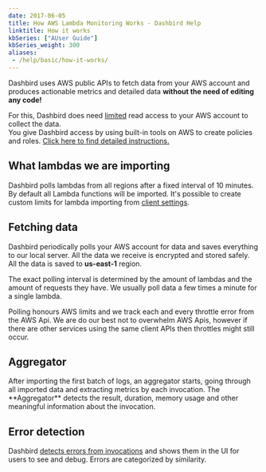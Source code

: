 ```yaml
---
date: 2017-06-05
title: How AWS Lambda Monitoring Works - Dashbird Help
linktitle: How it works
kbSeries: ["AUser Guide"]
kbSeries_weight: 300
aliases:
 - /help/basic/how-it-works/
---
```


Dashbird uses AWS public APIs to fetch data from your AWS account and produces actionable metrics and detailed data **without the need of editing any code!**

For this, Dashbird does need <u>limited</u> read access to your AWS account to collect the data.  
You give Dashbird access by using built-in tools on AWS to create policies and roles. [Click here to find detailed instructions.](/docs/user-guide/get-started)

<h2>
  <span class="h2 underlined bold">What lambdas we are importing</span>
</h2>

Dashbird polls lambdas from all regions after a fixed interval of 10 minutes. By default all Lambda functions will be imported. It's possible to create custom limits for lambda importing from [client settings](https://app.dashbird.io/client).

<h2>
  <span class="h2 underlined bold">Fetching data</span>
</h2>

Dashbird periodically polls your AWS account for data and saves everything to our local server. All the data we receive is encrypted and stored safely.
All the data is saved to <b>us-east-1</b> region.

The exact polling interval is determined by the amount of lambdas and the amount of requests they have. We usually poll data a few times a minute for a single lambda.

Polling honours AWS limits and we track each and every throttle error from the AWS Api. We are do our best not to overwhelm AWS Apis, however if there are other services using the same client APIs then throttles might still occur.

<h2>
  <span class="h2 underlined bold">Aggregator</span>
</h2>
After importing the first batch of logs, an aggregator starts, going through all imported data and extracting metrics by each invocation. The **Aggregator** detects the result, duration, memory usage and other meaningful information about the invocation.

<h2>
  <span class="h2 underlined bold">Error detection</span>
</h2>
Dashbird <u>detects errors from invocations</u> and shows them in the UI for users to see and debug. Errors are categorized by similarity.
